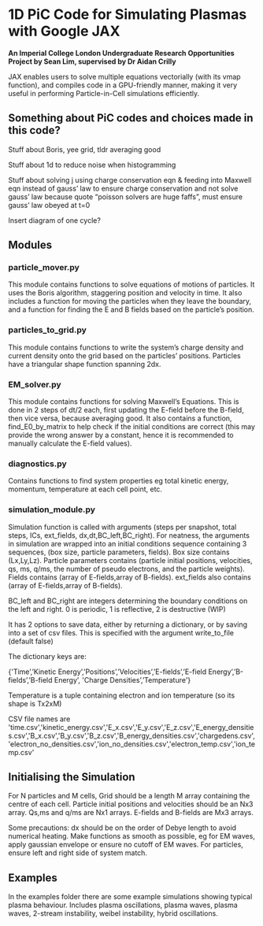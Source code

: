 # 1D PiC Code for Simulating Plasmas with Google JAX

**An Imperial College London Undergraduate Research Opportunities Project by Sean Lim, supervised by Dr Aidan Crilly**

JAX enables users to solve multiple equations vectorially (with its vmap function), and compiles code in a GPU-friendly manner, making it very useful in performing Particle-in-Cell simulations efficiently.



## Something about PiC codes and choices made in this code?

Stuff about Boris, yee grid, tldr averaging good

Stuff about 1d to reduce noise when histogramming 

Stuff about solving j using charge conservation eqn & feeding into Maxwell eqn instead of gauss’ law to ensure charge conservation and not solve gauss’ law because quote “poisson solvers are huge faffs”, must ensure gauss’ law obeyed at t=0

Insert diagram of one cycle?


## Modules

### particle_mover.py

This module contains functions to solve equations of motions of particles. It uses the Boris algorithm, staggering position and velocity in time. It also includes a function for moving the particles when they leave the boundary, and a function for finding the E and B fields based on the particle’s position.

### particles_to_grid.py

This module contains functions to write the system’s charge density and current density onto the grid based on the particles’ positions. Particles have a triangular shape function spanning 2dx.

### EM_solver.py

This module contains functions for solving Maxwell’s Equations. This is done in 2 steps of dt/2 each, first updating the E-field before the B-field, then vice versa, because averaging good. It also contains a function, find_E0_by_matrix to help check if the initial conditions are correct (this may provide the wrong answer by a constant, hence it is recommended to manually calculate the E-field values).

### diagnostics.py

Contains functions to find system properties eg total kinetic energy, momentum, temperature at each cell point, etc.

### simulation_module.py

Simulation function is called with arguments (steps per snapshot, total steps, ICs, ext_fields, dx,dt,BC_left,BC_right). For neatness, the arguments in simulation are wrapped into an initial conditions sequence containing 3 sequences, (box size, particle parameters, fields). Box size contains (Lx,Ly,Lz). Particle parameters contains (particle initial positions, velocities, qs, ms, q/ms, the number of pseudo electrons, and the particle weights). Fields contains (array of E-fields,array of B-fields). ext_fields also contains (array of E-fields,array of B-fields).

BC_left and BC_right are integers determining the boundary conditions on the left and right. 0 is periodic, 1 is reflective, 2 is destructive (WIP)

It has 2 options to save data, either by returning a dictionary, or by saving into a set of csv files. This is specified with the argument write_to_file (default false)

The dictionary keys are:

{'Time’,’Kinetic Energy’,’Positions’,’Velocities’,’E-fields’,’E-field Energy’,’B-fields’,’B-field Energy’, 'Charge Densities’,’Temperature'}

Temperature is a tuple containing electron and ion temperature (so its shape is Tx2xM)

CSV file names are 'time.csv','kinetic_energy.csv','E_x.csv','E_y.csv','E_z.csv','E_energy_densities.csv','B_x.csv','B_y.csv','B_z.csv','B_energy_densities.csv','chargedens.csv','electron_no_densities.csv','ion_no_densities.csv','electron_temp.csv','ion_temp.csv'



## Initialising the Simulation

For N particles and M cells,
Grid should be a length M array containing the centre of each cell.
Particle initial positions and velocities should be an Nx3 array.
Qs,ms and q/ms are Nx1 arrays.
E-fields and B-fields are Mx3 arrays.

Some precautions: dx should be on the order of Debye length to avoid numerical heating. Make functions as smooth as possible, eg for EM waves, apply gaussian envelope or ensure no cutoff of EM waves. For particles, ensure left and right side of system match.


## Examples

In the examples folder there are some example simulations showing typical plasma behaviour. Includes plasma oscillations, plasma waves, plasma waves, 2-stream instability, weibel instability, hybrid oscillations.
